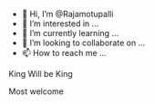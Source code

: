 - 👋 Hi, I’m @Rajamotupalli
- 👀 I’m interested in ...
- 🌱 I’m currently learning ...
- 💞️ I’m looking to collaborate on ...
- 📫 How to reach me ...

King Will be King 
<!---
Rajamotupalli/Rajamotupalli is a ✨ special ✨ repository because its `README.md` (this file) appears on your GitHub profile.
You can click the Preview link to take a look at your changes.
--->

Most welcome